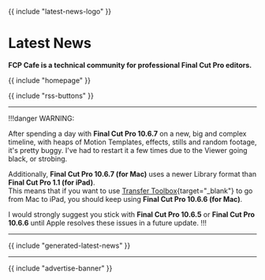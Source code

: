 {{ include "latest-news-logo" }}

# Latest News

**FCP Cafe is a technical community for professional Final Cut Pro editors.**

{{ include "homepage" }}

{{ include "rss-buttons" }}

---

!!!danger WARNING:

After spending a day with **Final Cut Pro 10.6.7** on a new, big and complex timeline, with heaps of Motion Templates, effects, stills and random footage, it's pretty buggy. I've had to restart it a few times due to the Viewer going black, or strobing.

Additionally, **Final Cut Pro 10.6.7 (for Mac)** uses a newer Library format than **Final Cut Pro 1.1 (for iPad)**.<br />
This means that if you want to use [Transfer Toolbox](https://transfertoolbox.io){target="_blank"} to go from Mac to iPad, you should keep using **Final Cut Pro 10.6.6 (for Mac)**.

I would strongly suggest you stick with **Final Cut Pro 10.6.5** or **Final Cut Pro 10.6.6** until Apple resolves these issues in a future update.
!!!

---

{{ include "generated-latest-news" }}

---

{{ include "advertise-banner" }}